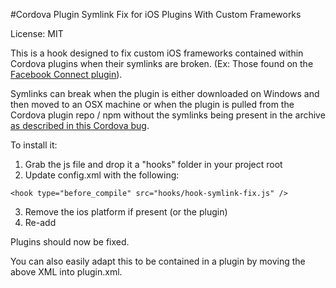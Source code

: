 #Cordova Plugin Symlink Fix for iOS Plugins With Custom Frameworks

License: MIT

This is a hook designed to fix custom iOS frameworks contained within Cordova plugins when their symlinks are broken. (Ex: Those found on the [Facebook Connect plugin](https://github.com/wizcorp/phonegap-facebook-plugin)).

Symlinks can break when the plugin is either downloaded on Windows and then moved to an OSX machine or when the plugin is pulled from the Cordova plugin repo / npm without the symlinks being present in the archive [as described in this Cordova bug](https://issues.apache.org/jira/browse/CB-6092). 

To install it:

1. Grab the js file and drop it a "hooks" folder in your project root
2. Update config.xml with the following:

  ~~~~~~~~~~~~~~~~~~~~~~~~~~~~~~~~~~~~~~~~~~~~~~~~~~~~~~~~~~~~~~~~~~~~~~
  <hook type="before_compile" src="hooks/hook-symlink-fix.js" />
  ~~~~~~~~~~~~~~~~~~~~~~~~~~~~~~~~~~~~~~~~~~~~~~~~~~~~~~~~~~~~~~~~~~~~~~

3. Remove the ios platform if present (or the plugin)
4. Re-add

Plugins should now be fixed.

You can also easily adapt this to be contained in a plugin by moving the above XML into plugin.xml.
